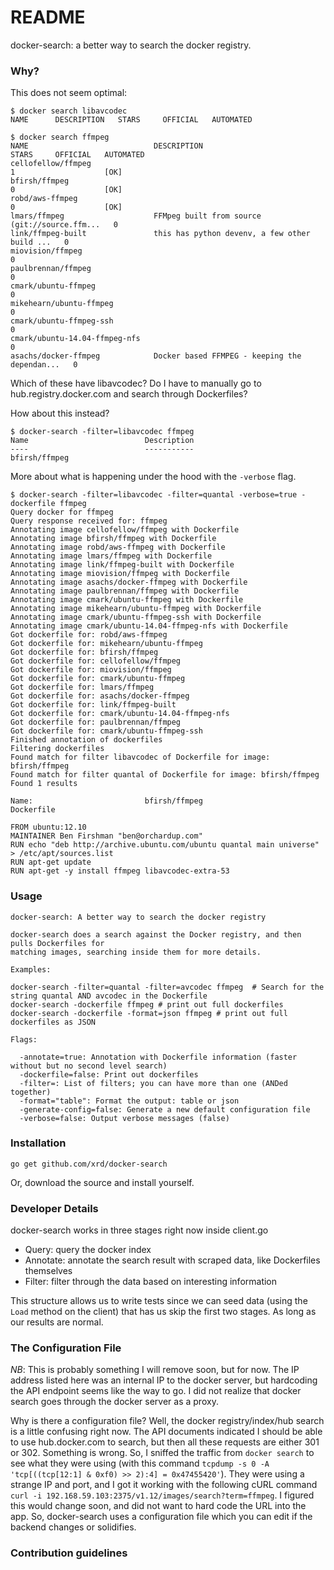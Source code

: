 # README #

docker-search: a better way to search the docker registry.

### Why? 

This does not seem optimal:

    $ docker search libavcodec
    NAME      DESCRIPTION   STARS     OFFICIAL   AUTOMATED
    
    $ docker search ffmpeg
    NAME                            DESCRIPTION                                     STARS     OFFICIAL   AUTOMATED
    cellofellow/ffmpeg                                                              1                    [OK]
    bfirsh/ffmpeg                                                                   0                    [OK]
    robd/aws-ffmpeg                                                                 0                    [OK]
    lmars/ffmpeg                    FFMpeg built from source (git://source.ffm...   0                    
    link/ffmpeg-built               this has python devenv, a few other build ...   0                    
    miovision/ffmpeg                                                                0                    
    paulbrennan/ffmpeg                                                              0                    
    cmark/ubuntu-ffmpeg                                                             0                    
    mikehearn/ubuntu-ffmpeg                                                         0                    
    cmark/ubuntu-ffmpeg-ssh                                                         0                    
    cmark/ubuntu-14.04-ffmpeg-nfs                                                   0                    
    asachs/docker-ffmpeg            Docker based FFMPEG - keeping the dependan...   0                    

Which of these have libavcodec? Do I have to manually go to hub.registry.docker.com and search through Dockerfiles?

How about this instead?

    $ docker-search -filter=libavcodec ffmpeg
    Name                          Description                   
    ----                          -----------                   
    bfirsh/ffmpeg 

More about what is happening under the hood with the `-verbose` flag.

    $ docker-search -filter=libavcodec -filter=quantal -verbose=true -dockerfile ffmpeg 
    Query docker for ffmpeg
    Query response received for: ffmpeg
    Annotating image cellofellow/ffmpeg with Dockerfile
    Annotating image bfirsh/ffmpeg with Dockerfile
    Annotating image robd/aws-ffmpeg with Dockerfile
    Annotating image lmars/ffmpeg with Dockerfile
    Annotating image link/ffmpeg-built with Dockerfile
    Annotating image miovision/ffmpeg with Dockerfile
    Annotating image asachs/docker-ffmpeg with Dockerfile
    Annotating image paulbrennan/ffmpeg with Dockerfile
    Annotating image cmark/ubuntu-ffmpeg with Dockerfile
    Annotating image mikehearn/ubuntu-ffmpeg with Dockerfile
    Annotating image cmark/ubuntu-ffmpeg-ssh with Dockerfile
    Annotating image cmark/ubuntu-14.04-ffmpeg-nfs with Dockerfile
    Got dockerfile for: robd/aws-ffmpeg
    Got dockerfile for: mikehearn/ubuntu-ffmpeg
    Got dockerfile for: bfirsh/ffmpeg
    Got dockerfile for: cellofellow/ffmpeg
    Got dockerfile for: miovision/ffmpeg
    Got dockerfile for: cmark/ubuntu-ffmpeg
    Got dockerfile for: lmars/ffmpeg
    Got dockerfile for: asachs/docker-ffmpeg
    Got dockerfile for: link/ffmpeg-built
    Got dockerfile for: cmark/ubuntu-14.04-ffmpeg-nfs
    Got dockerfile for: paulbrennan/ffmpeg
    Got dockerfile for: cmark/ubuntu-ffmpeg-ssh
    Finished annotation of dockerfiles
    Filtering dockerfiles
    Found match for filter libavcodec of Dockerfile for image: bfirsh/ffmpeg
    Found match for filter quantal of Dockerfile for image: bfirsh/ffmpeg
    Found 1 results
    
    Name:                         bfirsh/ffmpeg                 
    Dockerfile
    
    FROM ubuntu:12.10
    MAINTAINER Ben Firshman "ben@orchardup.com"
    RUN echo "deb http://archive.ubuntu.com/ubuntu quantal main universe" > /etc/apt/sources.list
    RUN apt-get update
    RUN apt-get -y install ffmpeg libavcodec-extra-53

### Usage

    docker-search: A better way to search the docker registry
    
    docker-search does a search against the Docker registry, and then pulls Dockerfiles for 
    matching images, searching inside them for more details.

    Examples:
    
    docker-search -filter=quantal -filter=avcodec ffmpeg  # Search for the string quantal AND avcodec in the Dockerfile
    docker-search -dockerfile ffmpeg # print out full dockerfiles
    docker-search -dockerfile -format=json ffmpeg # print out full dockerfiles as JSON
    
    Flags:
    
      -annotate=true: Annotation with Dockerfile information (faster without but no second level search)
      -dockerfile=false: Print out dockerfiles
      -filter=: List of filters; you can have more than one (ANDed together)
      -format="table": Format the output: table or json
      -generate-config=false: Generate a new default configuration file
      -verbose=false: Output verbose messages (false)

### Installation

    go get github.com/xrd/docker-search

Or, download the source and install yourself.

### Developer Details ###

docker-search works in three stages right now inside client.go

* Query: query the docker index
* Annotate: annotate the search result with scraped data, like Dockerfiles themselves
* Filter: filter through the data based on interesting information

This structure allows us to write tests since we can seed data (using the `Load` method 
on the client) that has us skip the first two stages. As long as our results are normal.

### The Configuration File ###

*NB*: This is probably something I will remove soon, but for now. The IP address listed here was an internal 
IP to the docker server, but hardcoding the API endpoint seems like the way to go. I did not realize that docker
search goes through the docker server as a proxy.

Why is there a configuration file? Well, the docker registry/index/hub search is a little confusing right now. 
The API documents indicated I should be able to use hub.docker.com to search, but then all these requests are either
301 or 302. Something is wrong. So, I sniffed the traffic from `docker search` to see what they were using (with this command `tcpdump -s 0 -A 'tcp[((tcp[12:1] & 0xf0) >> 2):4] = 0x47455420'`). They were using a strange IP and port, and I got it working with the following cURL command `curl -i 192.168.59.103:2375/v1.12/images/search?term=ffmpeg`. I figured this would change soon, and did not want to hard code the URL into the app. So, docker-search uses a configuration file which you can edit if the backend changes or solidifies.
### Contribution guidelines ###

